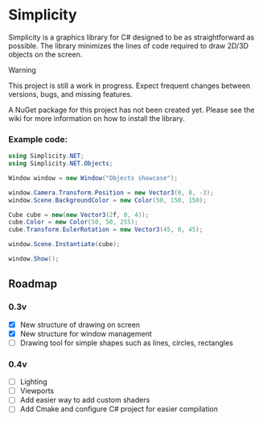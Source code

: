 # Simplicity

Simplicity is a graphics library for C# designed to be as straightforward as possible.
The library minimizes the lines of code required to draw 2D/3D objects on the screen.

> [!WARNING]
> This project is still a work in progress. Expect frequent changes between versions, bugs, and missing features.

A NuGet package for this project has not been created yet. Please see the wiki for more information on how to install the library.

### Example code:

```cs
using Simplicity.NET;
using Simplicity.NET.Objects;

Window window = new Window("Objects showcase");

window.Camera.Transform.Position = new Vector3(0, 0, -3);
window.Scene.BackgroundColor = new Color(50, 150, 150);

Cube cube = new(new Vector3(2f, 0, 4));
cube.Color = new Color(50, 50, 255);
cube.Transform.EulerRotation = new Vector3(45, 0, 45);

window.Scene.Instantiate(cube);

window.Show();
```

## Roadmap

### 0.3v 

- [x] New structure of drawing on screen 
- [x] New structure for window management
- [ ] Drawing tool for simple shapes such as lines, circles, rectangles

### 0.4v 

- [ ] Lighting
- [ ] Viewports
- [ ] Add easier way to add custom shaders
- [ ] Add Cmake and configure C# project for easier compilation

